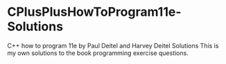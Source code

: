 # CPlusPlusHowToProgram11e-Solutions
C++ how to program 11e by Paul Deitel and Harvey Deitel Solutions
This is my own solutions to the book programming exercise questions.
